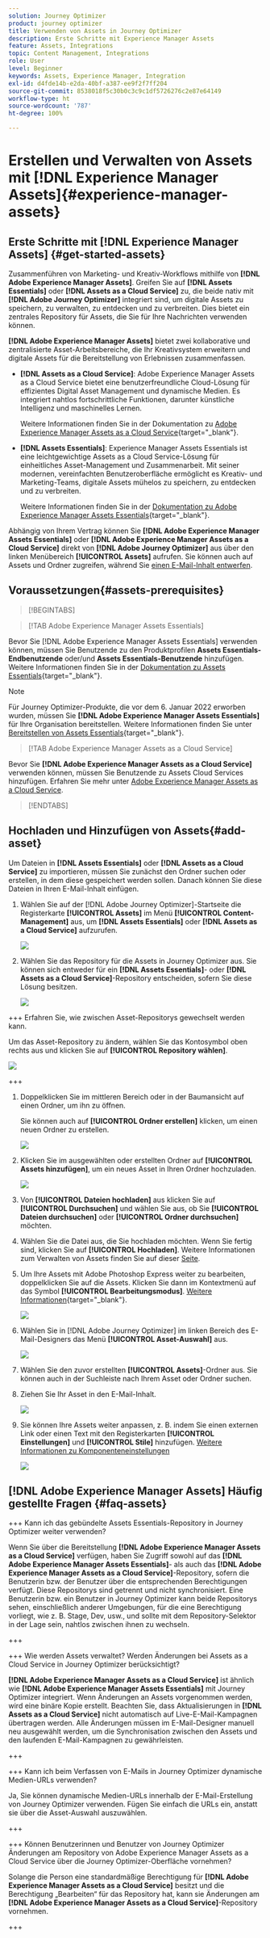 ```yaml
---
solution: Journey Optimizer
product: journey optimizer
title: Verwenden von Assets in Journey Optimizer
description: Erste Schritte mit Experience Manager Assets
feature: Assets, Integrations
topic: Content Management, Integrations
role: User
level: Beginner
keywords: Assets, Experience Manager, Integration
exl-id: d4fde14b-e2da-40bf-a387-ee9f2f7ff204
source-git-commit: 8538018f5c30b0c3c9c1df5726276c2e87e64149
workflow-type: ht
source-wordcount: '787'
ht-degree: 100%

---
```


# Erstellen und Verwalten von Assets mit [!DNL Experience Manager Assets]{#experience-manager-assets}

## Erste Schritte mit [!DNL Experience Manager Assets] {#get-started-assets}

Zusammenführen von Marketing- und Kreativ-Workflows mithilfe von **[!DNL Adobe Experience Manager Assets]**. Greifen Sie auf **[!DNL Assets Essentials]** oder **[!DNL Assets as a Cloud Service]** zu, die beide nativ mit **[!DNL Adobe Journey Optimizer]** integriert sind, um digitale Assets zu speichern, zu verwalten, zu entdecken und zu verbreiten. Dies bietet ein zentrales Repository für Assets, die Sie für Ihre Nachrichten verwenden können.

**[!DNL Adobe Experience Manager Assets]** bietet zwei kollaborative und zentralisierte Asset-Arbeitsbereiche, die Ihr Kreativsystem erweitern und digitale Assets für die Bereitstellung von Erlebnissen zusammenfassen.

* **[!DNL Assets as a Cloud Service]**: Adobe Experience Manager Assets as a Cloud Service bietet eine benutzerfreundliche Cloud-Lösung für effizientes Digital Asset Management und dynamische Medien. Es integriert nahtlos fortschrittliche Funktionen, darunter künstliche Intelligenz und maschinelles Lernen.

  Weitere Informationen finden Sie in der Dokumentation zu [Adobe Experience Manager Assets as a Cloud Service](https://experienceleague.adobe.com/docs/experience-manager-cloud-service/content/assets/overview.html?lang=de){target="_blank"}.

* **[!DNL Assets Essentials]**: Experience Manager Assets Essentials ist eine leichtgewichtige Assets as a Cloud Service-Lösung für einheitliches Asset-Management und Zusammenarbeit. Mit seiner modernen, vereinfachten Benutzeroberfläche ermöglicht es Kreativ- und Marketing-Teams, digitale Assets mühelos zu speichern, zu entdecken und zu verbreiten.

  Weitere Informationen finden Sie in der [Dokumentation zu Adobe Experience Manager Assets Essentials](https://experienceleague.adobe.com/docs/experience-manager-assets-essentials/help/introduction.html?lang=de){target="_blank"}.

Abhängig von Ihrem Vertrag können Sie **[!DNL Adobe Experience Manager Assets Essentials]** oder **[!DNL Adobe Experience Manager Assets as a Cloud Service]** direkt von **[!DNL Adobe Journey Optimizer]** aus über den linken Menübereich **[!UICONTROL Assets]** aufrufen. Sie können auch auf Assets und Ordner zugreifen, während Sie [einen E-Mail-Inhalt entwerfen](../email/get-started-email-design.md).

## Voraussetzungen{#assets-prerequisites}

>[!BEGINTABS]

>[!TAB Adobe Experience Manager Assets Essentials]

Bevor Sie [!DNL Adobe Experience Manager Assets Essentials] verwenden können, müssen Sie Benutzende zu den Produktprofilen **Assets Essentials-Endbenutzende** oder/und **Assets Essentials-Benutzende** hinzufügen. Weitere Informationen finden Sie in der [Dokumentation zu Assets Essentials](https://experienceleague.adobe.com/docs/experience-manager-assets-essentials/help/get-started-admins/deploy-administer.html?lang=de#add-user-groups){target="_blank"}.

>[!NOTE]
>Für Journey Optimizer-Produkte, die vor dem 6. Januar 2022 erworben wurden, müssen Sie **[!DNL Adobe Experience Manager Assets Essentials]** für Ihre Organisation bereitstellen. Weitere Informationen finden Sie unter [Bereitstellen von Assets Essentials](https://experienceleague.adobe.com/docs/experience-manager-assets-essentials/help/deploy-administer.html?lang=de){target="_blank"}.

>[!TAB Adobe Experience Manager Assets as a Cloud Service]

Bevor Sie **[!DNL Adobe Experience Manager Assets as a Cloud Service]** verwenden können, müssen Sie Benutzende zu Assets Cloud Services hinzufügen. Erfahren Sie mehr unter [Adobe Experience Manager Assets as a Cloud Service](https://experienceleague.adobe.com/docs/experience-manager-cloud-service/content/security/ims-support.html?lang=de).

>[!ENDTABS]

## Hochladen und Hinzufügen von Assets{#add-asset}

Um Dateien in **[!DNL Assets Essentials]** oder **[!DNL Assets as a Cloud Service]** zu importieren, müssen Sie zunächst den Ordner suchen oder erstellen, in dem diese gespeichert werden sollen. Danach können Sie diese Dateien in Ihren E-Mail-Inhalt einfügen.

1. Wählen Sie auf der [!DNL Adobe Journey Optimizer]-Startseite die Registerkarte **[!UICONTROL Assets]** im Menü **[!UICONTROL Content-Management]** aus, um **[!DNL Assets Essentials]** oder **[!DNL Assets as a Cloud Service]** aufzurufen.

   ![](assets/media_library_1.png)

1. Wählen Sie das Repository für die Assets in Journey Optimizer aus. Sie können sich entweder für ein **[!DNL Assets Essentials]**- oder **[!DNL Assets as a Cloud Service]**-Repository entscheiden, sofern Sie diese Lösung besitzen.

   ![](assets/media_library_4.png)

+++ Erfahren Sie, wie zwischen Asset-Repositorys gewechselt werden kann.

   Um das Asset-Repository zu ändern, wählen Sie das Kontosymbol oben rechts aus und klicken Sie auf **[!UICONTROL Repository wählen]**.

   ![](assets/media_library_3.png)

+++

1. Doppelklicken Sie im mittleren Bereich oder in der Baumansicht auf einen Ordner, um ihn zu öffnen.

   Sie können auch auf **[!UICONTROL Ordner erstellen]** klicken, um einen neuen Ordner zu erstellen.

   ![](assets/media_library_8.png)

1. Klicken Sie im ausgewählten oder erstellten Ordner auf **[!UICONTROL Assets hinzufügen]**, um ein neues Asset in Ihren Ordner hochzuladen.

   ![](assets/media_library_2.png)

1. Von **[!UICONTROL Dateien hochladen]** aus klicken Sie auf **[!UICONTROL Durchsuchen]** und wählen Sie aus, ob Sie **[!UICONTROL Dateien durchsuchen]** oder **[!UICONTROL Ordner durchsuchen]** möchten.

1. Wählen Sie die Datei aus, die Sie hochladen möchten. Wenn Sie fertig sind, klicken Sie auf **[!UICONTROL Hochladen]**. Weitere Informationen zum Verwalten von Assets finden Sie auf dieser [Seite](https://experienceleague.adobe.com/docs/experience-manager-assets-essentials/help/manage-organize.html?lang=de).

1. Um Ihre Assets mit Adobe Photoshop Express weiter zu bearbeiten, doppelklicken Sie auf die Assets. Klicken Sie dann im Kontextmenü auf das Symbol **[!UICONTROL Bearbeitungsmodus]**. [Weitere Informationen](https://experienceleague.adobe.com/docs/experience-manager-assets-essentials/help/edit-images.html?lang=de){target="_blank"}.

   ![](assets/media_library_12.png)

1. Wählen Sie in [!DNL Adobe Journey Optimizer] im linken Bereich des E-Mail-Designers das Menü **[!UICONTROL Asset-Auswahl]** aus.

   ![](assets/media_library_5.png)

1. Wählen Sie den zuvor erstellten **[!UICONTROL Assets]**-Ordner aus. Sie können auch in der Suchleiste nach Ihrem Asset oder Ordner suchen.

1. Ziehen Sie Ihr Asset in den E-Mail-Inhalt.

   ![](assets/media_library_6.png)

1. Sie können Ihre Assets weiter anpassen, z. B. indem Sie einen externen Link oder einen Text mit den Registerkarten **[!UICONTROL Einstellungen]** und **[!UICONTROL Stile]** hinzufügen. [Weitere Informationen zu Komponenteneinstellungen](../email/content-components.md)

   ![](assets/media_library_13.png)

   <!--
    After adding your asset to your email, use the **[!UICONTROL Find similar Stock photos]** option to locate Stock photos that match the content, color, and composition of your image. [Learn more about Adobe Stock](stock.md).

    Note that this option is available for licensed/unlicensed Stock images and images from your Assets folder. 

    ![](assets/media_library_14.png)
    -->


## [!DNL Adobe Experience Manager Assets] Häufig gestellte Fragen {#faq-assets}

+++ Kann ich das gebündelte Assets Essentials-Repository in Journey Optimizer weiter verwenden?

Wenn Sie über die Bereitstellung **[!DNL Adobe Experience Manager Assets as a Cloud Service]** verfügen, haben Sie Zugriff sowohl auf das **[!DNL Adobe Experience Manager Assets Essentials]**- als auch das **[!DNL Adobe Experience Manager Assets as a Cloud Service]**-Repository, sofern die Benutzerin bzw. der Benutzer über die entsprechenden Berechtigungen verfügt. Diese Repositorys sind getrennt und nicht synchronisiert. Eine Benutzerin bzw. ein Benutzer in Journey Optimizer kann beide Repositorys sehen, einschließlich anderer Umgebungen, für die eine Berechtigung vorliegt, wie z. B. Stage, Dev, usw., und sollte mit dem Repository-Selektor in der Lage sein, nahtlos zwischen ihnen zu wechseln.

+++

+++ Wie werden Assets verwaltet? Werden Änderungen bei Assets as a Cloud Service in Journey Optimizer berücksichtigt?

**[!DNL Adobe Experience Manager Assets as a Cloud Service]** ist ähnlich wie **[!DNL Adobe Experience Manager Assets Essentials]** mit Journey Optimizer integriert. Wenn Änderungen an Assets vorgenommen werden, wird eine binäre Kopie erstellt. Beachten Sie, dass Aktualisierungen in **[!DNL Assets as a Cloud Service]** nicht automatisch auf Live-E-Mail-Kampagnen übertragen werden. Alle Änderungen müssen im E-Mail-Designer manuell neu ausgewählt werden, um die Synchronisation zwischen den Assets und den laufenden E-Mail-Kampagnen zu gewährleisten.

+++

+++ Kann ich beim Verfassen von E-Mails in Journey Optimizer dynamische Medien-URLs verwenden?

Ja, Sie können dynamische Medien-URLs innerhalb der E-Mail-Erstellung von Journey Optimizer verwenden. Fügen Sie einfach die URLs ein, anstatt sie über die Asset-Auswahl auszuwählen.

+++

+++ Können Benutzerinnen und Benutzer von Journey Optimizer Änderungen am Repository von Adobe Experience Manager Assets as a Cloud Service über die Journey Optimizer-Oberfläche vornehmen?

Solange die Person eine standardmäßige Berechtigung für **[!DNL Adobe Experience Manager Assets as a Cloud Service]** besitzt und die Berechtigung „Bearbeiten“ für das Repository hat, kann sie Änderungen am **[!DNL Adobe Experience Manager Assets as a Cloud Service]**-Repository vornehmen.

+++
